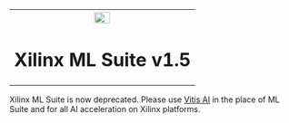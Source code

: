<table style="width:100%">
<tr>
<th width="100%" colspan="6"><img src="https://www.xilinx.com/content/dam/xilinx/imgs/press/media-kits/corporate/xilinx-logo.png" width="30%"/><h1>Xilinx ML Suite v1.5</h2>
</th>
</table>
  

Xilinx ML Suite is now deprecated. Please use [Vitis AI](https://github.com/Xilinx/Vitis-AI) in the place of ML Suite and for all AI acceleration on Xilinx platforms.  
